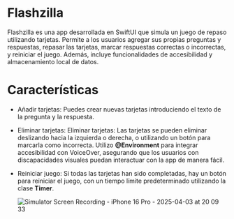 # Flashzilla
Flashzilla es una app desarrollada en SwiftUI que simula un juego de repaso utilizando tarjetas. Permite a los usuarios agregar sus propias preguntas y respuestas, repasar las tarjetas, marcar respuestas correctas o incorrectas, y reiniciar el juego. Además, incluye funcionalidades de accesibilidad y almacenamiento local de datos.
# Características
- Añadir tarjetas: Puedes crear nuevas tarjetas introduciendo el texto de la pregunta y la respuesta.
- Eliminar tarjetas: Eliminar tarjetas: Las tarjetas se pueden eliminar deslizando hacia la izquierda o derecha, o utilizando un botón para marcarla como incorrecta. Utilizo **@Environment** para integrar accesibilidad con VoiceOver, asegurando que los usuarios con discapacidades visuales puedan interactuar con la app de manera fácil.
- Reiniciar juego: Si todas las tarjetas han sido completadas, hay un botón para reiniciar el juego, con un tiempo límite predeterminado utilizando la clase **Timer**.

  ![Simulator Screen Recording - iPhone 16 Pro - 2025-04-03 at 20 09 33](https://github.com/user-attachments/assets/fb44d4cb-a341-4b0b-8add-b0d8cfbf0219)
